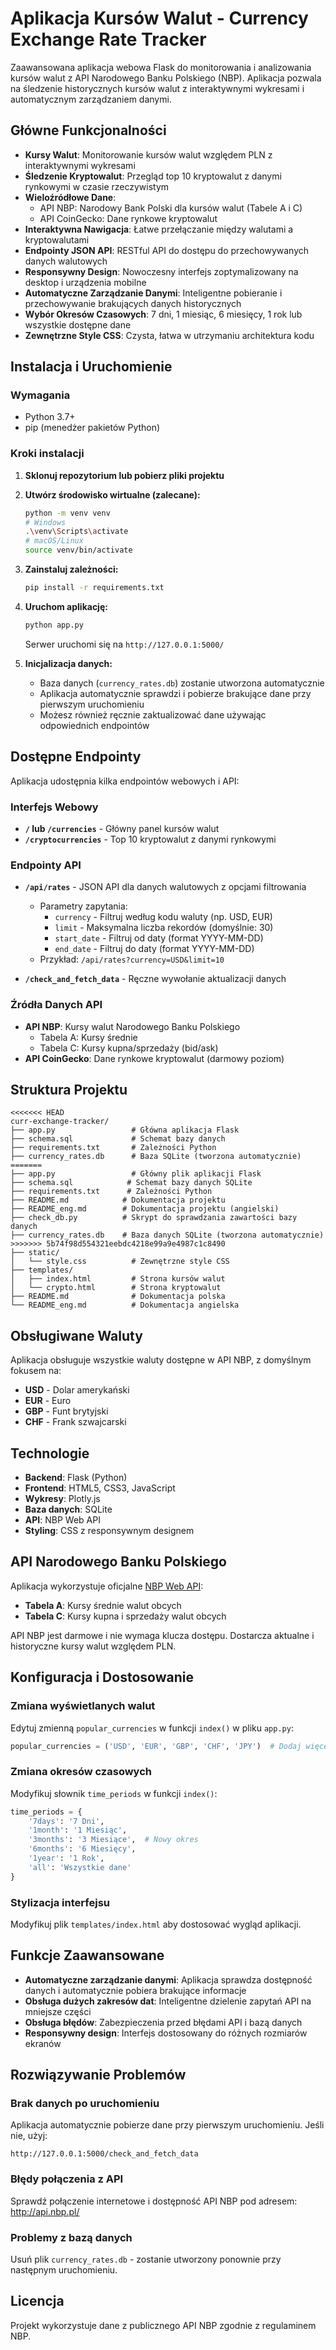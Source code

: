 # Aplikacja Kursów Walut - Currency Exchange Rate Tracker

Zaawansowana aplikacja webowa Flask do monitorowania i analizowania kursów walut z API Narodowego Banku Polskiego (NBP). Aplikacja pozwala na śledzenie historycznych kursów walut z interaktywnymi wykresami i automatycznym zarządzaniem danymi.

## Główne Funkcjonalności

- **Kursy Walut**: Monitorowanie kursów walut względem PLN z interaktywnymi wykresami
- **Śledzenie Kryptowalut**: Przegląd top 10 kryptowalut z danymi rynkowymi w czasie rzeczywistym
- **Wieloźródłowe Dane**:
  - API NBP: Narodowy Bank Polski dla kursów walut (Tabele A i C)
  - API CoinGecko: Dane rynkowe kryptowalut
- **Interaktywna Nawigacja**: Łatwe przełączanie między walutami a kryptowalutami
- **Endpointy JSON API**: RESTful API do dostępu do przechowywanych danych walutowych
- **Responsywny Design**: Nowoczesny interfejs zoptymalizowany na desktop i urządzenia mobilne
- **Automatyczne Zarządzanie Danymi**: Inteligentne pobieranie i przechowywanie brakujących danych historycznych
- **Wybór Okresów Czasowych**: 7 dni, 1 miesiąc, 6 miesięcy, 1 rok lub wszystkie dostępne dane
- **Zewnętrzne Style CSS**: Czysta, łatwa w utrzymaniu architektura kodu

## Instalacja i Uruchomienie

### Wymagania
- Python 3.7+
- pip (menedżer pakietów Python)

### Kroki instalacji

1. **Sklonuj repozytorium lub pobierz pliki projektu**

2. **Utwórz środowisko wirtualne (zalecane):**
   ```bash
   python -m venv venv
   # Windows
   .\venv\Scripts\activate
   # macOS/Linux
   source venv/bin/activate
   ```

3. **Zainstaluj zależności:**
   ```bash
   pip install -r requirements.txt
   ```

4. **Uruchom aplikację:**
   ```bash
   python app.py
   ```
   Serwer uruchomi się na `http://127.0.0.1:5000/`

5. **Inicjalizacja danych:**
   - Baza danych (`currency_rates.db`) zostanie utworzona automatycznie
   - Aplikacja automatycznie sprawdzi i pobierze brakujące dane przy pierwszym uruchomieniu
   - Możesz również ręcznie zaktualizować dane używając odpowiednich endpointów

## Dostępne Endpointy

Aplikacja udostępnia kilka endpointów webowych i API:

### Interfejs Webowy
- **`/` lub `/currencies`** - Główny panel kursów walut
- **`/cryptocurrencies`** - Top 10 kryptowalut z danymi rynkowymi

### Endpointy API
- **`/api/rates`** - JSON API dla danych walutowych z opcjami filtrowania
  - Parametry zapytania:
    - `currency` - Filtruj według kodu waluty (np. USD, EUR)
    - `limit` - Maksymalna liczba rekordów (domyślnie: 30)
    - `start_date` - Filtruj od daty (format YYYY-MM-DD)
    - `end_date` - Filtruj do daty (format YYYY-MM-DD)
  - Przykład: `/api/rates?currency=USD&limit=10`

- **`/check_and_fetch_data`** - Ręczne wywołanie aktualizacji danych

### Źródła Danych API
- **API NBP**: Kursy walut Narodowego Banku Polskiego
  - Tabela A: Kursy średnie
  - Tabela C: Kursy kupna/sprzedaży (bid/ask)
- **API CoinGecko**: Dane rynkowe kryptowalut (darmowy poziom)

## Struktura Projektu

```
<<<<<<< HEAD
curr-exchange-tracker/
├── app.py                 # Główna aplikacja Flask
├── schema.sql             # Schemat bazy danych
├── requirements.txt       # Zależności Python
├── currency_rates.db      # Baza SQLite (tworzona automatycznie)
=======
├── app.py                 # Główny plik aplikacji Flask
├── schema.sql            # Schemat bazy danych SQLite
├── requirements.txt      # Zależności Python
├── README.md            # Dokumentacja projektu
├── README_eng.md        # Dokumentacja projektu (angielski)
├── check_db.py          # Skrypt do sprawdzania zawartości bazy danych
├── currency_rates.db    # Baza danych SQLite (tworzona automatycznie)
>>>>>>> 5b74f98d554321eebdc4218e99a9e4987c1c8490
├── static/
│   └── style.css          # Zewnętrzne style CSS
├── templates/
│   ├── index.html         # Strona kursów walut
│   └── crypto.html        # Strona kryptowalut
├── README.md              # Dokumentacja polska
└── README_eng.md          # Dokumentacja angielska
```

## Obsługiwane Waluty

Aplikacja obsługuje wszystkie waluty dostępne w API NBP, z domyślnym fokusem na:
- **USD** - Dolar amerykański
- **EUR** - Euro
- **GBP** - Funt brytyjski  
- **CHF** - Frank szwajcarski

## Technologie

- **Backend**: Flask (Python)
- **Frontend**: HTML5, CSS3, JavaScript
- **Wykresy**: Plotly.js
- **Baza danych**: SQLite
- **API**: NBP Web API
- **Styling**: CSS z responsywnym designem

## API Narodowego Banku Polskiego

Aplikacja wykorzystuje oficjalne [NBP Web API](http://api.nbp.pl/):
- **Tabela A**: Kursy średnie walut obcych
- **Tabela C**: Kursy kupna i sprzedaży walut obcych

API NBP jest darmowe i nie wymaga klucza dostępu. Dostarcza aktualne i historyczne kursy walut względem PLN.

## Konfiguracja i Dostosowanie

### Zmiana wyświetlanych walut
Edytuj zmienną `popular_currencies` w funkcji `index()` w pliku `app.py`:
```python
popular_currencies = ('USD', 'EUR', 'GBP', 'CHF', 'JPY')  # Dodaj więcej walut
```

### Zmiana okresów czasowych
Modyfikuj słownik `time_periods` w funkcji `index()`:
```python
time_periods = {
    '7days': '7 Dni',
    '1month': '1 Miesiąc', 
    '3months': '3 Miesiące',  # Nowy okres
    '6months': '6 Miesięcy',
    '1year': '1 Rok',
    'all': 'Wszystkie dane'
}
```

### Stylizacja interfejsu
Modyfikuj plik `templates/index.html` aby dostosować wygląd aplikacji.

## Funkcje Zaawansowane

- **Automatyczne zarządzanie danymi**: Aplikacja sprawdza dostępność danych i automatycznie pobiera brakujące informacje
- **Obsługa dużych zakresów dat**: Inteligentne dzielenie zapytań API na mniejsze części
- **Obsługa błędów**: Zabezpieczenia przed błędami API i bazą danych
- **Responsywny design**: Interfejs dostosowany do różnych rozmiarów ekranów

## Rozwiązywanie Problemów

### Brak danych po uruchomieniu
Aplikacja automatycznie pobierze dane przy pierwszym uruchomieniu. Jeśli nie, użyj:
```
http://127.0.0.1:5000/check_and_fetch_data
```

### Błędy połączenia z API
Sprawdź połączenie internetowe i dostępność API NBP pod adresem: http://api.nbp.pl/

### Problemy z bazą danych
Usuń plik `currency_rates.db` - zostanie utworzony ponownie przy następnym uruchomieniu.

## Licencja

Projekt wykorzystuje dane z publicznego API NBP zgodnie z regulaminem NBP.
